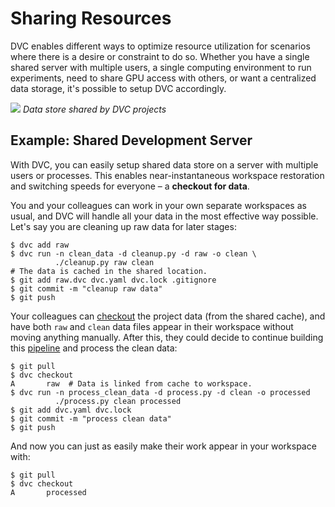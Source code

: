 # Sharing Resources

DVC enables different ways to optimize resource utilization for scenarios where
there is a desire or constraint to do so. Whether you have a single shared
server with multiple users, a single computing environment to run experiments,
need to share GPU access with others, or want a centralized data storage, it's
possible to setup DVC accordingly.

![](/img/shared-server.png) _Data store shared by DVC projects_

## Example: Shared Development Server

With DVC, you can easily setup shared data store on a server with multiple users
or processes. This enables near-instantaneous <abbr>workspace</abbr> restoration
and switching speeds for everyone – a **checkout for data**.

You and your colleagues can work in your own separate <abbr>workspaces</abbr> as
usual, and DVC will handle all your data in the most effective way possible.
Let's say you are cleaning up raw data for later stages:

```dvc
$ dvc add raw
$ dvc run -n clean_data -d cleanup.py -d raw -o clean \
          ./cleanup.py raw clean
# The data is cached in the shared location.
$ git add raw.dvc dvc.yaml dvc.lock .gitignore
$ git commit -m "cleanup raw data"
$ git push
```

Your colleagues can [checkout](/doc/command-reference/checkout) the
<abbr>project</abbr> data (from the shared <abbr>cache</abbr>), and have both
`raw` and `clean` data files appear in their workspace without moving anything
manually. After this, they could decide to continue building this
[pipeline](/doc/command-reference/dag) and process the clean data:

```dvc
$ git pull
$ dvc checkout
A       raw  # Data is linked from cache to workspace.
$ dvc run -n process_clean_data -d process.py -d clean -o processed
          ./process.py clean processed
$ git add dvc.yaml dvc.lock
$ git commit -m "process clean data"
$ git push
```

And now you can just as easily make their work appear in your workspace with:

```dvc
$ git pull
$ dvc checkout
A       processed
```
